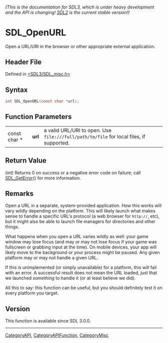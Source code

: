 ###### (This is the documentation for SDL3, which is under heavy development and the API is changing! [SDL2](https://wiki.libsdl.org/SDL2/) is the current stable version!)
# SDL_OpenURL

Open a URL/URI in the browser or other appropriate external application.

## Header File

Defined in [<SDL3/SDL_misc.h>](https://github.com/libsdl-org/SDL/blob/main/include/SDL3/SDL_misc.h)

## Syntax

```c
int SDL_OpenURL(const char *url);
```

## Function Parameters

|              |         |                                                                                         |
| ------------ | ------- | --------------------------------------------------------------------------------------- |
| const char * | **url** | a valid URL/URI to open. Use `file:///full/path/to/file` for local files, if supported. |

## Return Value

(int) Returns 0 on success or a negative error code on failure; call
[SDL_GetError](SDL_GetError)() for more information.

## Remarks

Open a URL in a separate, system-provided application. How this works will
vary wildly depending on the platform. This will likely launch what makes
sense to handle a specific URL's protocol (a web browser for `http://`,
etc), but it might also be able to launch file managers for directories and
other things.

What happens when you open a URL varies wildly as well: your game window
may lose focus (and may or may not lose focus if your game was fullscreen
or grabbing input at the time). On mobile devices, your app will likely
move to the background or your process might be paused. Any given platform
may or may not handle a given URL.

If this is unimplemented (or simply unavailable) for a platform, this will
fail with an error. A successful result does not mean the URL loaded, just
that we launched _something_ to handle it (or at least believe we did).

All this to say: this function can be useful, but you should definitely
test it on every platform you target.

## Version

This function is available since SDL 3.0.0.

----
[CategoryAPI](CategoryAPI), [CategoryAPIFunction](CategoryAPIFunction), [CategoryMisc](CategoryMisc)

